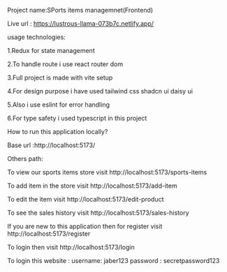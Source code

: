 Project name:SPorts items managemnet(Frontend)

Live url : https://lustrous-llama-073b7c.netlify.app/

usage technologies:

1.Redux for state management

2.To handle route i use react router dom

3.Full project is made with vite setup

4.For design purpose i have used tailwind css shadcn ui daisy ui

5.Also i use eslint for error handling

6.For type safety i used typescript in this project

How to run this application locally?

Base url :http://localhost:5173/

Others path:

To view our sports items store visit http://localhost:5173/sports-items

To add item in the store visit http://localhost:5173/add-item

To edit the item visit http://localhost:5173/edit-product

To see the sales history visit http://localhost:5173/sales-history

If you are new to this application then for register visit http://localhost:5173/register

To login then visit http://localhost:5173/login

To login this website :
username: jaber123
password : secretpassword123
